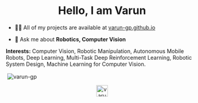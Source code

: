 <h1 align="center">Hello, I am Varun</h1>

- 👨‍💻 All of my projects are available at [varun-gp.github.io](https://varun-gp.github.io/dist/#projects)

- 💬 Ask me about **Robotics, Computer Vision**

**Interests:** Computer Vision, Robotic Manipulation, Autonomous Mobile Robots, Deep Learning, Multi-Task Deep Reinforcement Learning, Robotic System Design, Machine Learning for Computer Vision.

<p>&nbsp;<img align="center" src="https://github-readme-stats.vercel.app/api?username=varun-gp&show_icons=true" alt="varun-gp" /></p>

<p align="center">
<a href="https://linkedin.com/in/varun-ganjigunte-prakash" target="blank"><img align="center" src="https://cdn.jsdelivr.net/npm/simple-icons@3.0.1/icons/linkedin.svg" alt="varun-ganjigunte-prakash" height="30" width="30" /></a>
</p>

